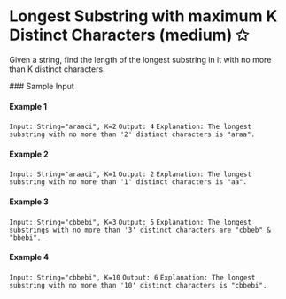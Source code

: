 # Longest Substring with maximum K Distinct Characters (medium) ✩

Given a string, find the length of the longest substring in it with no more than K distinct characters.


### Sample Input

#### Example 1
`Input: String="araaci", K=2`
`Output: 4`
`Explanation: The longest substring with no more than '2' distinct characters is "araa".`

#### Example 2
`Input: String="araaci", K=1`
`Output: 2`
`Explanation: The longest substring with no more than '1' distinct characters is "aa".`

#### Example 3
`Input: String="cbbebi", K=3`
`Output: 5`
`Explanation: The longest substrings with no more than '3' distinct characters are "cbbeb" & "bbebi".`

#### Example 4
`Input: String="cbbebi", K=10`
`Output: 6`
`Explanation: The longest substring with no more than '10' distinct characters is "cbbebi".`